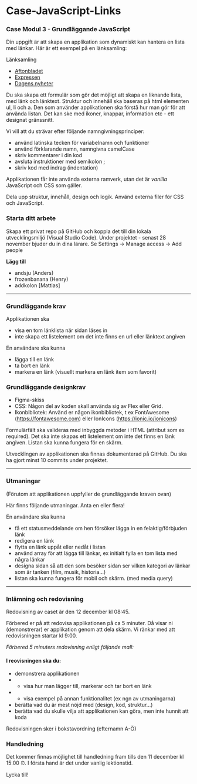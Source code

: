 # Case-JavaScript-Links

### Case Modul 3 - Grundläggande JavaScript

Din uppgift är att skapa en applikation som dynamiskt kan hantera en lista med länkar. 
Här är ett exempel på en länksamling:

Länksamling
- [Aftonbladet](http://aftonbladet.se)
- [Expressen](http://expressen.se)
- [Dagens nyheter](http://dn.se)

Du ska skapa ett formulär som gör det möjligt att skapa en liknande lista, med länk och länktext. 
Struktur och innehåll ska baseras på html elementen ul, li och a. Den som använder applikationen ska förstå hur man gör för att använda listan. Det kan ske med ikoner, knappar, information etc - ett designat gränssnitt. 

Vi vill att du strävar efter följande namngivningsprinciper:
- använd latinska tecken för variabelnamn och funktioner
- använd förklarande namn, namngivna camelCase
- skriv kommentarer i din kod
- avsluta instruktioner med semikolon ;
- skriv kod med indrag (indentation)

Applikationen får inte använda externa ramverk, utan det är *vanilla* JavaScript och CSS som gäller.

Dela upp struktur, innehåll, design och logik. Använd externa filer för CSS och JavaScript.

### Starta ditt arbete
Skapa ett privat repo på GitHub och koppla det till din lokala utvecklingsmiljö (Visual Studio Code).
Under projektet - senast 28 november bjuder du in dina lärare. Se Settings -> Manage access -> Add people

**Lägg till**

- andsju (Anders)
- frozenbanana (Henry)
- addkolon [Mattias]

***

### Grundläggande krav
Applikationen ska
- visa en tom länklista när sidan läses in
- inte skapa ett listelement om det inte finns en url eller länktext angiven

En användare ska kunna
- lägga till en länk
- ta bort en länk
- markera en länk (visuellt markera en länk item som favorit)

### Grundläggande designkrav
- Figma-skiss
- CSS: Någon del av koden skall använda sig av Flex eller Grid.
- Ikonbibliotek: Använd er någon ikonbibliotek, t ex FontAwesome (https://fontawesome.com) eller IonIcons (https://ionic.io/ionicons)

Formulärfält ska valideras med inbyggda metoder i HTML (attribut som ex required). Det ska inte skapas ett listelement om inte det finns en länk angiven.
Listan ska kunna fungera för en skärm.

Utvecklingen av applikationen ska finnas dokumenterad på GitHub. Du ska ha gjort minst 10 commits under projektet.

***

### Utmaningar
(Förutom att applikationen uppfyller de grundläggande kraven ovan) 

Här finns följande utmaningar. Anta en eller flera!

En användare ska kunna
- få ett statusmeddelande om hen försöker lägga in en felaktig/förbjuden länk
- redigera en länk 
- flytta en länk uppåt eller nedåt i listan
- använd array för att lägga till länkar, ex initialt fylla en tom lista med några länkar
- designa sidan så att den som besöker sidan ser vilken kategori av länkar som är tanken (film, musik, historia...) 
- listan ska kunna fungera för mobil och skärm. (med media query)

***

### Inlämning och redovisning
Redovisning av caset är den 12 december kl 08:45.

Förbered er på att redovisa applikationen på ca 5 minuter. Då visar ni (demonstrerar) er applikation genom att dela skärm.
Vi ränkar med att redovisningen startar kl 9:00.

*Förbered 5 minuters redovisning enligt följande mall:*

#### I reovisningen ska du:
- demonstrera applikationen
- - visa hur man lägger till, markerar och tar bort en länk
- - visa exempel på annan funktionalitet (ex ngn av utmaningarna)
- berätta vad du är mest nöjd med (design, kod, struktur...)
- berätta vad du skulle vilja att applikationen kan göra, men inte hunnit att koda

Redovisningen sker i bokstavordning (efternamn A-Ö)

### Handledning
Det kommer finnas möjlighet till handledning fram tills den 11 december kl 15:00 ⏰. I första hand är det under vanlig lektionstid.

Lycka till!
